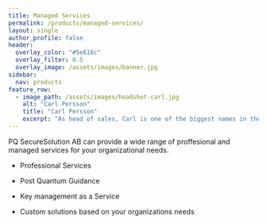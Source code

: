 ```yaml
---
title: Managed Services
permalink: /products/managed-services/
layout: single
author_profile: false
header:
  overlay_color: "#5e616c"
  overlay_filter: 0.5
  overlay_image: /assets/images/banner.jpg
sidebar:
  nav: products
feature_row:
  - image_path: /assets/images/headshot-carl.jpg
    alt: "Carl Persson"
    title: "Carl Persson"
    excerpt: "As head of sales, Carl is one of the biggest names in the Nordics when talking about HSMs"
---
```


PQ SecureSolution AB can provide a wide range of proffesional and managed services for your organizational needs.

- Professional Services

- Post Quantum Guidance 

- Key management as a Service

- Custom solutions based on your organizations needs